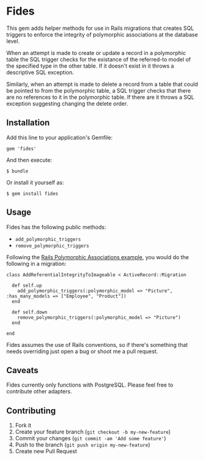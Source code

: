 # Fides

This gem adds helper methods for use in Rails migrations that creates SQL triggers to enforce the 
integrity of polymorphic associations at the database level.

When an attempt is made to create or update a record in a polymorphic table the SQL trigger checks for
the existance of the referred-to model of the specified type in the other table. If it doesn't exist in 
it throws a descriptive SQL exception.

Similarly, when an attempt is made to delete a record from a table that could be pointed to from the
polymorphic table, a SQL trigger checks that there are no references to it in the polymorphic table. If
there are it throws a SQL exception suggesting changing the delete order.

## Installation

Add this line to your application's Gemfile:

    gem 'fides'

And then execute:

    $ bundle

Or install it yourself as:

    $ gem install fides

## Usage

Fides has the following public methods:

- `add_polymorphic_triggers`
- `remove_polymorphic_triggers`

Following the [Rails Polymorphic Associations example](http://guides.rubyonrails.org/association_basics.html#polymorphic-associations),
you would do the following in a migration:

    class AddReferentialIntegrityToImageable < ActiveRecord::Migration

      def self.up
        add_polymorphic_triggers(:polymorphic_model => "Picture", :has_many_models => ["Employee", "Product"])
      end

      def self.down
        remove_polymorphic_triggers(:polymorphic_model => "Picture")
      end
    
    end

Fides assumes the use of Rails conventions, so if there's something that needs overriding just open a
bug or shoot me a pull request.

## Caveats

Fides currently only functions with PostgreSQL. Please feel free to contribute other adapters.

## Contributing

1. Fork it
2. Create your feature branch (`git checkout -b my-new-feature`)
3. Commit your changes (`git commit -am 'Add some feature'`)
4. Push to the branch (`git push origin my-new-feature`)
5. Create new Pull Request
